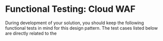 # Functional Testing: Cloud WAF

During development of your solution, you should keep the following functional tests in mind for this design pattern.
The test cases listed below are directly related to the 